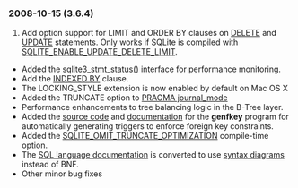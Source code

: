 ### 2008\-10\-15 (3\.6\.4\)

1. Add option support for LIMIT and ORDER BY clauses on [DELETE](lang_delete.html) and
 [UPDATE](lang_update.html) statements. Only works if SQLite is compiled with
 [SQLITE\_ENABLE\_UPDATE\_DELETE\_LIMIT](compile.html#enable_update_delete_limit).
- Added the [sqlite3\_stmt\_status()](c3ref/stmt_status.html) interface for performance monitoring.
- Add the [INDEXED BY](lang_indexedby.html) clause.
- The LOCKING\_STYLE extension is now enabled by default on Mac OS X
- Added the TRUNCATE option to [PRAGMA journal\_mode](pragma.html#pragma_journal_mode)
- Performance enhancements to tree balancing logic in the B\-Tree layer.
- Added the
 [source code](https://www.sqlite.org/src/finfo?name=tool/genfkey.c) and
 [documentation](https://www.sqlite.org/src/finfo?name=tool/genfkey.README) for the **genfkey** program for automatically generating
 triggers to enforce foreign key constraints.
- Added the [SQLITE\_OMIT\_TRUNCATE\_OPTIMIZATION](compile.html#omit_truncate_optimization) compile\-time option.
- The [SQL language documentation](lang.html) is converted to use
[syntax diagrams](syntaxdiagrams.html) instead of BNF.
- Other minor bug fixes




